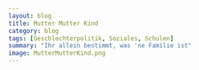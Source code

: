 ```yaml
---
layout: blog
title: Mutter Mutter Kind
category: blog
tags: [Geschlechterpolitik, Soziales, Schulen]  
summary: "Ihr allein bestimmt, was 'ne Familie ist"
image: MutterMutterKind.png
---
```

